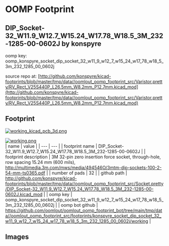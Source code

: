 # OOMP Footprint  
## DIP_Socket-32_W11.9_W12.7_W15.24_W17.78_W18.5_3M_232-1285-00-0602J  by konspyre  
  
oomp key: oomp_konspyre_socket_dip_socket_32_w11_9_w12_7_w15_24_w17_78_w18_5_3m_232_1285_00_0602j  
  
source repo at: [http://github.com/konspyre/kicad-footprints/blob/master/tmp/data//oomlout_oomp_footprint_src/Varistor.pretty/RV_Rect_V25S440P_L26.5mm_W8.2mm_P12.7mm.kicad_mod](http://github.com/konspyre/kicad-footprints/blob/master/tmp/data//oomlout_oomp_footprint_src/Varistor.pretty/RV_Rect_V25S440P_L26.5mm_W8.2mm_P12.7mm.kicad_mod)  
## Footprint  
  
[![working_kicad_pcb_3d.png](working_kicad_pcb_3d_600.png)](working_kicad_pcb_3d.png)  
  
[![working.png](working_600.png)](working.png)  
| name | value | 
| --- | --- | 
| footprint name | DIP_Socket-32_W11.9_W12.7_W15.24_W17.78_W18.5_3M_232-1285-00-0602J | 
| footprint description | 3M 32-pin zero insertion force socket, through-hole, row spacing 15.24 mm (600 mils), http://multimedia.3m.com/mws/media/494546O/3mtm-dip-sockets-100-2-54-mm-ts0365.pdf | 
| number of pads | 32 | 
| github path | http://github.com/konspyre/kicad-footprints/blob/master/tmp/data//oomlout_oomp_footprint_src/Socket.pretty/DIP_Socket-32_W11.9_W12.7_W15.24_W17.78_W18.5_3M_232-1285-00-0602J.kicad_mod | 
| oomp key | oomp_konspyre_socket_dip_socket_32_w11_9_w12_7_w15_24_w17_78_w18_5_3m_232_1285_00_0602j | 
| oomp bot github | https://github.com/oomlout/oomlout_oomp_footprint_bot/tree/main/tmp/data//oomlout_oomp_footprint_src/footprints/konspyre_socket_dip_socket_32_w11_9_w12_7_w15_24_w17_78_w18_5_3m_232_1285_00_0602j/working | 
## Images  

